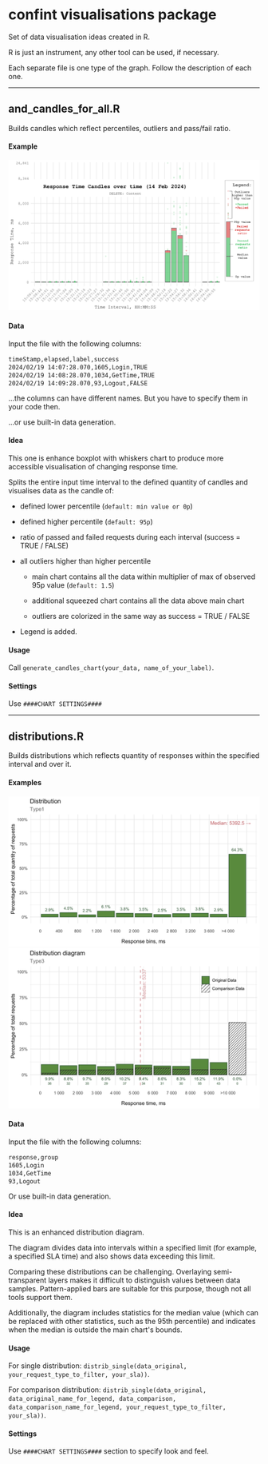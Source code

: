 # confint visualisations package

Set of data visualisation ideas created in R.

R is just an instrument, any other tool can be used, if necessary.

Each separate file is one type of the graph. Follow the description of each one.

------------------------------------------------------------------------

## and_candles_for_all.R

Builds candles which reflect percentiles, outliers and pass/fail ratio.

#### Example

![](images/clipboard-3874127004.png)

#### Data

Input the file with the following columns:

```         
timeStamp,elapsed,label,success
2024/02/19 14:07:28.070,1605,Login,TRUE
2024/02/19 14:08:28.070,1034,GetTime,TRUE
2024/02/19 14:09:28.070,93,Logout,FALSE
```

...the columns can have different names. But you have to specify them in your code then.

...or use built-in data generation.

#### Idea

This one is enhance boxplot with whiskers chart to produce more accessible visualisation of changing response time.

Splits the entire input time interval to the defined quantity of candles and visualises data as the candle of:

-   defined lower percentile (`default: min value or 0p`)

-   defined higher percentile (`default: 95p`)

-   ratio of passed and failed requests during each interval (success = TRUE / FALSE)

-   all outliers higher than higher percentile

    -   main chart contains all the data within multiplier of max of observed 95p value (`default: 1.5`)

    -   additional squeezed chart contains all the data above main chart

    -   outliers are colorized in the same way as success = TRUE / FALSE

-   Legend is added.

#### Usage

Call `generate_candles_chart(your_data, name_of_your_label)`.

#### Settings

Use `####CHART SETTINGS####`

------------------------------------------------------------------------

## distributions.R

Builds distributions which reflects quantity of responses within the specified interval and over it.

#### Examples

![](images/distrib_single.png) ![](images/distrib_compar.png)

#### Data

Input the file with the following columns:

```         
response,group
1605,Login
1034,GetTime
93,Logout
```

Or use built-in data generation.

#### Idea

This is an enhanced distribution diagram.

The diagram divides data into intervals within a specified limit (for example, a specified SLA time) and also shows data exceeding this limit.

Comparing these distributions can be challenging. Overlaying semi-transparent layers makes it difficult to distinguish values between data samples. Pattern-applied bars are suitable for this purpose, though not all tools support them.

Additionally, the diagram includes statistics for the median value (which can be replaced with other statistics, such as the 95th percentile) and indicates when the median is outside the main chart's bounds.

#### Usage

For single distribution: `distrib_single(data_original, your_request_type_to_filter, your_sla))`.

For comparison distribution: `distrib_single(data_original, data_original_name_for_legend, data_comparison, data_comparison_name_for_legend, your_request_type_to_filter, your_sla))`.

#### Settings

Use `####CHART SETTINGS####` section to specify look and feel.

